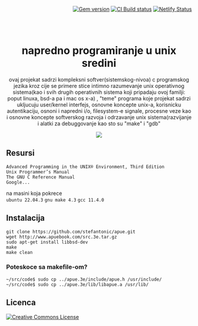 
<p align="right">
    <a href="https://badge.fury.io/rb/just-the-docs"><img src="https://badge.fury.io/rb/just-the-docs.svg" alt="Gem version"></a> <a href="https://github.com/just-the-docs/just-the-docs/actions/workflows/ci.yml"><img src="https://github.com/just-the-docs/just-the-docs/actions/workflows/ci.yml/badge.svg" alt="CI Build status"></a> <a href="https://app.netlify.com/sites/just-the-docs/deploys"><img src="https://api.netlify.com/api/v1/badges/9dc0386d-c2a4-4077-ad83-f02c33a6c0ca/deploy-status" alt="Netlify Status"></a>
</p>
<br><br>
<p align="center">
    <h1 align="center">napredno programiranje u unix sredini</h1>
    <p align="center">ovaj projekat sadrzi kompleksni softver(sistemskog-nivoa) c programskog jezika kroz cije se primere stice intimno razumevanje unix operativnog sistema(kao i svih drugih operativnih sistema koji pripadaju ovoj familji: poput linuxa, bsd-a pa i mac os x-a) , "teme" programa koje projekat sadrzi ukljucuju user/kernel interfejs, osnovne koncepte unix-a, korisnicku autentikaciju, osnoni i napredni i/o, filesystem-e signale, procesne veze kao i osnovne koncepte softverskog razvoja i odrzavanje unix sistema(razvijanje i alatki za debuggovanje kao sto su "make" i "gdb"</p>
</p>

<p align="center">
  <img src="https://i.imgur.com/UgCEqZ6.png" />
</p>

## Resursi
`Advanced Programming in the UNIX® Environment, Third Edition`<br>
`Unix Programmer’s Manual`<br>
`The GNU C Reference Manual`<br>
`Google...`

na masini koja pokrece<br>
`ubuntu 22.04.3`
`gnu make 4.3`
`gcc 11.4.0`


## Instalacija
`git clone https://github.com/stefantonic/apue.git`<br>
`wget http://www.apuebook.com/src.3e.tar.gz`<br>
`sudo apt-get install libbsd-dev`<br>
`make`<br> 
`make clean`<br>

### Poteskoce sa makefile-om?
`~/src/code$ sudo cp ../apue.3e/include/apue.h /usr/include/`<br>
`~/src/code$ sudo cp ../apue.3e/lib/libapue.a /usr/lib/`

## Licenca
[![Creative Commons License](https://i.creativecommons.org/l/by-nc-nd/4.0/88x31.png)](http://creativecommons.org/licenses/by-nc-nd/4.0/)

